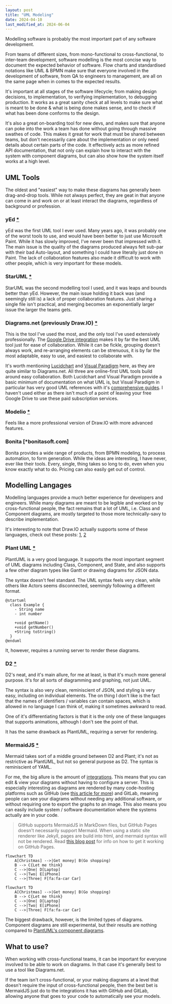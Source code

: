 ```yaml
---
layout: post
title: "UML Modeling"
date: 2024-04-10
last_modified_at: 2024-06-04
---
```


Modelling software is probably the most important part of any software development.

From teams of different sizes, from mono-functional to cross-functional, to inter-team development, software modelling is the most concise way to document the expected behavior of software. Flow charts and standardised notations like UML & BPMN make sure that everyone involved in the development of software, from QA to engineers to management, are all on the same page when in comes to the expected results.

It's important at all stages of the software lifecycle; from making design decisions, to implementation, to verifying implementation, to debugging production. It works as a great sanity check at all levels to make sure what is meant to be done & what is being done makes sense, and to check if what has been done conforms to the design.

It's also a great on-boarding tool for new devs, and makes sure that anyone can poke into the work a team has done without going through massive swathes of code. This makes it great for work that must be shared between teams, but don't necessarily care about the implementation or only need details about certain parts of the code. It effectively acts as more refined API documentation, that not only can explain how to interact with the system with component diagrams, but can also show how the system itself works at a high level.

## UML Tools
The oldest and "easiest" way to make these diagrams has generally been drag-and-drop tools. While not always perfect, they are geat in that anyone can come in and work on or at least interact the diagrams, regardless of background or profession.

### yEd [*](https://www.yworks.com/products/yed)
yEd was the first UML tool I ever used. Many years ago, it was probably one of the worst tools to use, and would have been better to just use Microsoft Paint. While it has slowly improved, I've never been that impressed with it. The main issue is the quality of the diagrams produced always felt sub-par with their bad Auto-layout, and something I could have literally just done in Paint. The lack of collaboration features also made it difficult to work with other people, which is very important for these models.

### StarUML [*](https://staruml.io/)
StarUML was the second modelling tool I used, and it was leaps and bounds better than yEd. However, the main issue holding it back was (and seemingly still is) a lack of proper collaboration features. Just sharing a single file isn't practical, and merging becomes an exponentially larger issue the larger the teams gets.

### Diagrams.net (previously Draw.IO) [*](https://app.diagrams.net/)
This is the tool I've used the most, and the only tool I've used extensively professionally. The [Google Drive integration](https://www.drawio.com/blog/google-shared-drives) makes it by far the best UML tool just for ease of collaboration. While it can be fickle, grouping doesn't always work, and re-arranging elements can be strenuous, it is by far the most adaptable, easy to use, and easiest to collaborate with.

It's worth mentioning [Lucidchart](www.lucidchart.com) and [Visual Paradigm](www.visual-paradigm.com) here, as they are quite similar to Diagrams.net. All three are online-first UML tools build around easy collaboration. Both Lucidchart and Visual Paradigm provide a basic minimum of documentation on what UML is, but Visual Paradigm in particular has very good UML references with it's [comprehensive guides](https://www.visual-paradigm.com/guide/). I haven't used either as there isn't much of a point of leaving your free Google Drive to use these paid subscription services.

### Modelio [*](https://www.modelio.org/index.htm)
Feels like a more professional version of Draw.IO with more advanced features.

### Bonita [*bonitasoft.com]
Bonita provides a wide range of products, from BPMN modeling, to process automation, to form generation. While the ideas are interesting, I have never, ever like their tools. Every, single, thing takes so long to do, even when you know exactly what to do. Pricing can also easily get out of control.

## Modelling Langages

Modelling languages provide a much better experience for developers and engineers. While many diagrams are meant to be legible and worked on by cross-functional people, the fact remains that a lot of UML, i.e. Class and Component diagrams, are mostly targeted to those more technically-savy to describe implementation.

It's interesting to note that Draw.IO actually supports some of these languages, check out these posts: [1](https://www.drawio.com/blog/mermaid-diagrams), [2](https://www.drawio.com/blog/diagrams-from-code)

### Plant UML [*](https://plantuml.com/)

PlantUML is a very good language. It supports the most important segment of UML diagrams including Class, Component, and State, and also supports a few other diagram types like Gantt or drawing diagrams for JSON data.

The syntax doesn't feel standard. The UML syntax feels very clean, while others like Actors seems disconnected, seemingly following a different format.

```plantuml
@startuml
  class Example {
    - String name
    - int number 
    
    +void getName()
    +void getNumber()
    +String toString()
  }
@enduml
```

It, however, requires a running server to render these diagrams.

### D2 [*](https://d2lang.com/)
D2's neat, and it's main allure, for me at least, is that it's much more general purpose. It's for all sorts of diagramming and graphing, not just UML.

The syntax is also very clean, reminiscient of JSON, and styling is very easy, including on individual elements. The on thing I don't like is the fact that the names of identifiers / variables can contain spaces, which is allowed in no language I can think of, making it sometimes awkward to read.

One of it's differentiating factors is that it is the only one of these languages that supports animations, although I don't see the point of that.

It has the same drawback as PlantUML, requiring a server for rendering.

### MermaidJS [*](https://mermaid.js.org/)
Mermaid takes sort of a middle ground between D2 and Plant; it's not as restrictive as PlantUML, but not so general purpose as D2. The syntax is reminiscient of YAML.

For me, the big allure is the amount of [integrations](https://mermaid.js.org/ecosystem/integrations-community.html). This means that you can edit & view your diagrams without having to configure a server. This is especially interesting as diagrams are rendered by many code-hosting platforms such as GitHub (see [this article for more](https://docs.github.com/en/get-started/writing-on-github/working-with-advanced-formatting/creating-diagrams)) and GitLab, meaning people can see your diagrams without needing any additional software, or without requiring one to export the graphs to an image. This also means you can easily include system / software documentation where the systems actually are in your code.

> GitHub supports MermaidJS in MarkDown files, but GitHub Pages doesn't necessarily support Mermaid. When using a static site renderer like Jekyll, pages are build into html, and mermaid syntax will not be rendered. Read [this blog post](https://jackgruber.github.io/2021-05-09-Embed-Mermaid-in-Jekyll-without-plugin/) for info on how to get it working on GitHub Pages.

<script src="https://unpkg.com/mermaid@8.9.3/dist/mermaid.min.js"></script>

<script>
$(document).ready(function () {
  mermaid.initialize({
    startOnLoad:true,
    theme: "default",
  });
  window.mermaid.init(undefined, document.querySelectorAll('.language-mermaid'));
});
</script>

```
flowchart TD
    A[Christmas] -->|Get money| B(Go shopping)
    B --> C{Let me think}
    C -->|One| D[Laptop]
    C -->|Two| E[iPhone]
    C -->|Three| F[fa:fa-car Car]
```
```mermaid
flowchart TD
    A[Christmas] -->|Get money| B(Go shopping)
    B --> C{Let me think}
    C -->|One| D[Laptop]
    C -->|Two| E[iPhone]
    C -->|Three| F[fa:fa-car Car]
```

The biggest drawback, however, is the limited types of diagrams. Component diagrams are still experimental, but their results are nothing compared to [PlantUML's component diagrams](https://plantuml.com/component-diagram).

## What to use?

When working with cross-functional teams, it can be important for everyone involved to be able to work on diagrams. In that case it's generally best to use a tool like Diagrams.net.

If the team isn't cross-functional, or your making diagrams at a level that doesn't require the input of cross-functional people, then the best bet is MermaidJS just do to the integrations it has with GitHub and GitLab, allowing anyone that goes to your code to automatically see your models.

